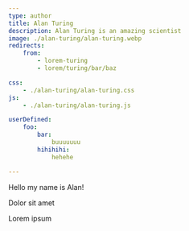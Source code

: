 ```yaml
---
type: author
title: Alan Turing
description: Alan Turing is an amazing scientist
image: ./alan-turing/alan-turing.webp
redirects:
    from:
        - lorem-turing
        - lorem/turing/bar/baz

css:
    - ./alan-turing/alan-turing.css
js:
    - ./alan-turing/alan-turing.js

userDefined:
    foo:
        bar:
            buuuuuuu
        hihihihi:
            hehehe

---
```

Hello my name is Alan!

Dolor sit amet

Lorem ipsum
